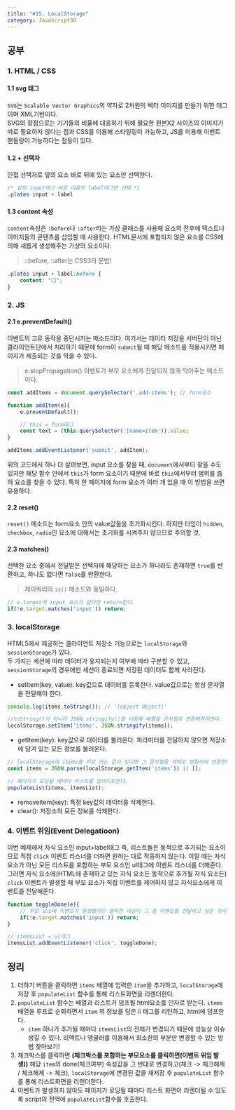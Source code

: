 ```yaml
---
title: "#15. LocalStorage"
category: Javascript30
---
```


## 공부
### 1. HTML / CSS
#### 1.1 svg 태그 
`SVG`는 `Scalable Vector Graphics`의 약자로 2차원의 벡터 이미지를 만들기 위한 태그이며 XML기반이다.   
SVG의 장점으로는 기기들의 비율에 대응하기 위해 필요한 원본X2 사이즈의 이미지가 따로 필요하지 않다는 점과 CSS를 이용해 스타일링이 가능하고, JS를 이용해 이벤트 핸들링이 가능하다는 점등이 있다. 


#### 1.2 + 선택자 
인접 선택자로 앞의 요소 바로 뒤에 있는 요소만 선택한다. 

```css
/* 앞의 input태그 바로 다음의 label태그만 선택 */
.plates input + label
```

#### 1.3 content 속성 
`content`속성은 `:before`나 `:after`라는 가상 클래스를 사용해 요소의 전후에 텍스트나 이미지들의 콘텐츠를 삽입할 때 사용한다. HTML문서에 포함되지 않은 요소를 CSS에 의해 새롭게 생성해주는 가상의 요소이다.    
> ::before, ::after는 CSS3의 문법!

```css
.plates input + label:before {
	content: "⬜️";
}
```


### 2. JS
#### 2.1 e.preventDefault()
이벤트의 고유 동작을 중단시키는 메소드이다. 
여기서는 데이터 저장을 서버단이 아닌 클라이언트단에서 처리하기 때문에 form이 `submit`될 때 해당 메소드를 적용시키면 페이지가 제출되는 것을 막을 수 있다. 
> e.stopPropagation()
> 이벤트가 부모 요소에게 전달되지 않게 막아주는 메소드이다. 

```javascript
const addItems = document.querySelector('.add-items'); // form요소

function addItem(e){
	e.preventDefault(); 

	// this = form태그 
	const text = (this.querySelector('[name=item')).value;
}

addItems.addEventListener('submit', addItem);
```

위의 코드에서 하나 더 살펴보면, input 요소를 찾을 때, `document`에서부터 찾을 수도 있지만 해당 함수 안에서 `this`가 form 요소이기 때문에 바로 `this`에서부터 범위를 좁혀 요소를 찾을 수 있다. 특히 한 페이지에 form 요소가 여러 개 있을 때 이 방법을 쓰면 유용하다. 

#### 2.2 reset()
`reset()` 메소드는 form요소 안의 value값들을 초기화시킨다. 하지만 타입이 `hidden`, `checkbox`, `radio`인 요소에 대해서는 초기화를 시켜주지 않으므로 주의할 것. 


#### 2.3 matches()
선택한 요소 중에서 전달받은 선택자에 해당하는 요소가 하나라도 존재하면 `true`를 반환하고, 하나도 없다면  `false`를 반환한다.   
> 제이쿼리의 `is()` 메소드와 동일하다. 

```javascript
// e.target에 input 요소가 없다면 return한다. 
if(!e.target.matches('input')) return;
```



### 3. localStorage
HTML5에서 제공하는 클라이언트 저장소 기능으로는 `localStorage`와 `sessionStorage`가 있다.   
두 가지는 세션에 따라 데이터가 유지되는지 여부에 따라 구분할 수 있고, `sessionStorage`의 경우에만 세션이 종료되면 저장된 데이터도 함께 사라진다. 

- setItem(key, value): key값으로 데이터를 등록한다. value값으로는 항상 문자열을 전달해야 한다. 

```javascript
console.log(items.toString()); // '[object Object]'

//toString()가 아니라 JSON.stringify()를 이용해 배열을 문자열로 변환해줘야한다. 
localStorage.setItem('items', JSON.stringify(items)); 
```

- getItem(key): key값으로 데이터를 불러온다. 파라미터를 전달하지 않으면 저장소에 담겨 있는 모든 정보를 불러온다.

```javascript
// localStorage에 items를 키로 하는 값이 있다면 그 문자열을 객체로 변환하여 반환한다. (값이 없다면 빈 배열)
const items = JSON.parse(localStorage.getItem('items')) || [];

// 페이지가 로딩될 때마다 리스트를 업데이트한다.
populateList(items, itemsList);
```

- removeItem(key): 특정 key값의 데이터를 삭제한다.
- clear(): 저장소의 모든 정보를 삭제한다. 




### 4. 이벤트 위임(Event Delegatioon)
이번 예제에서 자식 요소인 input+label태그 즉, 리스트들은 동적으로 추가되는 요소이므로 직접 `click` 이벤트 리스너를 더하면 원하는 대로 작동하지 않는다. 
이럴 때는 자식 요소가 아닌 모든 리스트를 포함하는 부모 요소인 ul태그에 이벤트 리스너를 더해준다. 그러면 자식 요소에(HTML에 존재하고 있는 자식 요소든 동적으로 추가될 자식 요소든) `click` 이벤트가 발생할 때 부모 요소가 직접 이벤트를 제어하지 않고 자식요소에게 이벤트를 전달해준다. 

```javascript
function toggleDone(e){
	// 부모 요소에 이벤트가 발생했지만 클릭한 대상이 그 중 이벤트를 전달하고 싶은 자식 요소인지를 확인하는 조건을 걸어 이벤트를 전달한다. 
	if(!e.target.matches('input')) return;
}

// itemsList = ul태그
itemsList.addEventListener('click', toggleDone);
```



## 정리 
1. 더하기 버튼을 클릭하면 `items` 배열에 입력한 `item`을 추가하고, `localStorage`에 저장 후 `populateList` 함수를 통해 리스트화면을 리렌더한다. 
2. `populateList` 함수는 배열과 리스트가 덤프될 html요소를 인자로 받는다. `items` 배열을 루프로 순회하면서 `item` 의 정보를 담은 li 태그를 리턴하고, html에 덤프한다. 
   - `item` 하나가 추가될 때마다 `itemsList`의 전체가 변경되기 때문에 성능상 이슈 생길 수 있다. 리액트나 앵귤러를 이용해서 최소한의 부분만 변경할 수 있는 방법 찾아보기!
3. 체크박스를 클릭하면 **(체크박스를 포함하는 부모요소를 클릭하면(이벤트 위임 발생))** 해당 `item`의 done(체크여부) 속성값을 그 반대로 변경하고(체크 -> 체크해제 / 체크해제 -> 체크), `localStorage`에 변경된 값을 재저장 후 `populateList` 함수를 통해 리스트화면을 리렌더한다. 
4. 이벤트가 발생하지 않아도 페이지가 로딩될 때마다 리스트 화면이 리렌더될 수 있도록 script의 전역에 `populateList`함수를 호출한다. 